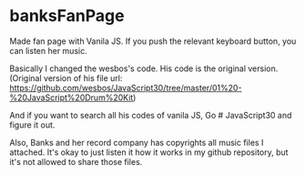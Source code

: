 # banksFanPage
Made fan page with Vanila JS. If you push the relevant keyboard button, you can listen her music.

Basically I changed the wesbos's code. His code is the original version.
(Original version of his file url: https://github.com/wesbos/JavaScript30/tree/master/01%20-%20JavaScript%20Drum%20Kit)

And if you want to search all his codes of vanila JS,
Go # JavaScript30 and figure it out. 

Also, Banks and her record company has copyrights all music files I attached.
It's okay to just listen it how it works in my github repository, but it's not allowed to share those files.  


